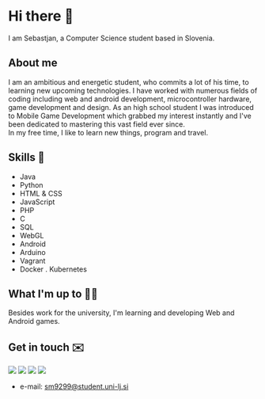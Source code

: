 # Hi there 👋
I am Sebastjan, a Computer Science student based in Slovenia.

## About me 
I am an ambitious and energetic student, who commits a lot of his time, to learning new upcoming technologies. I have worked with numerous fields of coding including web and android development, microcontroller hardware, game development and design. As an high school student I was introduced to Mobile Game Development which grabbed my interest instantly and I've been dedicated to mastering this vast field ever since.  
In my free time, I like to learn new things, program and travel.

## Skills 🚀 
- Java
- Python
- HTML & CSS
- JavaScript
- PHP
- C
- SQL
- WebGL
- Android
- Arduino
- Vagrant
- Docker
. Kubernetes


## What I'm up to 👨‍💻
Besides work for the university, I'm learning and developing Web and Android games.


## Get in touch ✉️
[<img src="https://img.shields.io/badge/facebook-%231877F2.svg?&style=for-the-badge&logo=facebook&logoColor=white" />](https://www.facebook.com/sebastjan.mevlja)
[<img src="https://img.shields.io/badge/instagram-%23E4405F.svg?&style=for-the-badge&logo=instagram&logoColor=white" />](https://www.instagram.com/sebastjan_mevlja/)
[<img src="https://img.shields.io/badge/twitter-%231DA1F2.svg?&style=for-the-badge&logo=twitter&logoColor=white" />](https://twitter.com/sebastjan99)
[<img src="https://img.shields.io/badge/linkedin-%230077B5.svg?&style=for-the-badge&logo=linkedin&logoColor=white" />]()
- e-mail: sm9299@student.uni-lj.si
